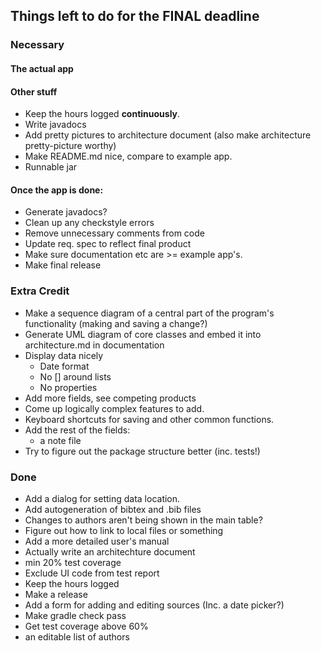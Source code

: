 ## Things left to do for the FINAL deadline

### Necessary

#### The actual app

#### Other stuff
* Keep the hours logged __continuously__.
* Write javadocs
* Add pretty pictures to architecture document (also make architecture pretty-picture worthy)
* Make README.md nice, compare to example app.
* Runnable jar

#### Once the app is done:
* Generate javadocs?
* Clean up any checkstyle errors
* Remove unnecessary comments from code
* Update req. spec to reflect final product
* Make sure documentation etc are >= example app's. 
* Make final release

### Extra Credit
* Make a sequence diagram of a central part of the program's functionality (making and saving a change?)
* Generate UML diagram of core classes and embed it into architecture.md in documentation
* Display data nicely
	* Date format
	* No [] around lists
	* No properties
* Add more fields, see competing products
* Come up logically complex features to add.
* Keyboard shortcuts for saving and other common functions.
* Add the rest of the fields:
	* a note file
* Try to figure out the  package structure better (inc. tests!)

### Done
* Add a dialog for setting data location.
* Add autogeneration of bibtex and .bib files
* Changes to authors aren't being shown in the main table?
* Figure out how to link to local files or something
* Add a more detailed user's manual
* Actually write an architechture document
* min 20% test coverage
* Exclude UI code from test report
* Keep the hours logged
* Make a release
* Add a form for adding and editing sources (Inc. a date picker?)
* Make gradle check pass
* Get test coverage above 60%
* an editable list of authors
